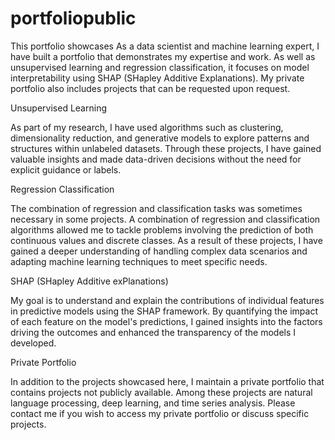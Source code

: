 # portfoliopublic

This portfolio showcases As a data scientist and machine learning expert, 
I have built a portfolio that demonstrates my expertise and work. As well 
as unsupervised learning and regression classification, it focuses on 
model interpretability using SHAP (SHapley Additive Explanations). My 
private portfolio also includes projects that can be requested upon 
request.

Unsupervised Learning

As part of my research, I have used algorithms such as clustering, 
dimensionality reduction, and generative models to explore patterns and 
structures within unlabeled datasets. Through these projects, I have 
gained valuable insights and made data-driven decisions without the need 
for explicit guidance or labels.

Regression Classification

The combination of regression and classification tasks was sometimes 
necessary in some projects. A combination of regression and classification 
algorithms allowed me to tackle problems involving the prediction of both 
continuous values and discrete classes. As a result of these projects, I 
have gained a deeper understanding of handling complex data scenarios and 
adapting machine learning techniques to meet specific needs.

SHAP (SHapley Additive exPlanations)

My goal is to understand and explain the contributions of individual 
features in predictive models using the SHAP framework. By quantifying the 
impact of each feature on the model's predictions, I gained insights into 
the factors driving the outcomes and enhanced the transparency of the 
models I developed.

Private Portfolio

In addition to the projects showcased here, I maintain a private portfolio 
that contains projects not publicly available. Among these projects are 
natural language processing, deep learning, and time series analysis. 
Please contact me if you wish to access my private portfolio or discuss 
specific projects.
